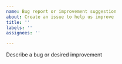 ```yaml
---
name: Bug report or improvement suggestion
about: Create an issue to help us improve
title: ''
labels: ''
assignees: ''

---
```


Describe a bug or desired improvement

